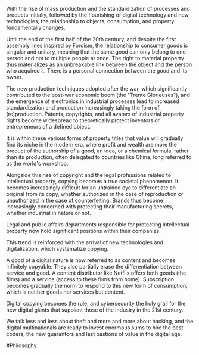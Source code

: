 With the rise of mass production and the standardization of processes and products initially, followed by the flourishing of digital technology and new technologies, the relationship to objects, consumption, and property fundamentally changes.

Until the end of the first half of the 20th century, and despite the first assembly lines inspired by Fordism, the relationship to consumer goods is singular and unitary, meaning that the same good can only belong to one person and not to multiple people at once. The right to material property thus materializes as an unbreakable link between the object and the person who acquired it. There is a personal connection between the good and its owner.

The new production techniques adopted after the war, which significantly contributed to the post-war economic boom (the "Trente Glorieuses"), and the emergence of electronics in industrial processes lead to increased standardization and production increasingly taking the form of (re)production. Patents, copyrights, and all avatars of industrial property rights become widespread to theoretically protect inventors or entrepreneurs of a defined object.

It is within these various forms of property titles that value will gradually find its niche in the modern era, where profit and wealth are more the product of the authorship of a good, an idea, or a chemical formula, rather than its production, often delegated to countries like China, long referred to as the world's workshop.

Alongside this rise of copyright and the legal professions related to intellectual property, copying becomes a true societal phenomenon. It becomes increasingly difficult for an untrained eye to differentiate an original from its copy, whether authorized in the case of reproduction or unauthorized in the case of counterfeiting. Brands thus become increasingly concerned with protecting their manufacturing secrets, whether industrial in nature or not.

Legal and public affairs departments responsible for protecting intellectual property now hold significant positions within their companies.

This trend is reinforced with the arrival of new technologies and digitalization, which systematize copying.

A good of a digital nature is now referred to as content and becomes infinitely copyable. They also partially erase the differentiation between service and good. A content distributor like Netflix offers both goods (the films) and a service (access to these films from home). Subscription becomes gradually the norm to respond to this new form of consumption, which is neither goods nor services but content.

Digital copying becomes the rule, and cybersecurity the holy grail for the new digital giants that supplant those of the industry in the 21st century.

We talk less and less about theft and more and more about hacking, and the digital multinationals are ready to invest enormous sums to hire the best coders, the new guarantors and last bastions of value in the digital age.

#Philosophy